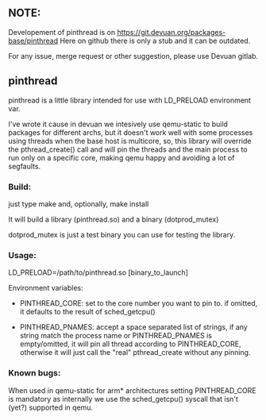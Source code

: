 ## NOTE:

Developement of pinthread is on https://git.devuan.org/packages-base/pinthread
Here on github there is only a stub and it can be outdated.

For any issue, merge request or other suggestion, please
use Devuan gitlab.

## pinthread

pinthread is a little library intended for use with LD_PRELOAD environment var.

I've wrote it cause in devuan we intesively use qemu-static to build packages for 
different archs, but it doesn't work well with some processes using threads
when the base host is multicore, so, this library will override the 
pthread_create() call and will pin the threads and the main process
to run only on a specific core, making qemu happy and avoiding a lot 
of segfaults.

### Build:
 
just type make and, optionally, make install

It will build a library (pinthread.so) and a binary
(dotprod_mutex)

dotprod_mutex is just a test binary you can use for testing the library. 

### Usage:

 LD_PRELOAD=/path/to/pinthread.so  [binary_to_launch]
 
 Environment variables:
   * PINTHREAD_CORE: set to the core number you want to pin to.
                     if omitted, it defaults to the result of 
                     sched_getcpu()

   * PINTHREAD_PNAMES: accept a space separated list of strings,
                       if any string match the process name or
                       PINTHREAD_PNAMES is empty/omitted, it will 
                       pin all thread according to PINTHREAD_CORE, 
                       otherwise it will just call the "real" 
                       pthread_create without any pinning.

### Known bugs:

 When used in qemu-static for arm* architectures setting
 PINTHREAD_CORE is mandatory as internally we use the 
 sched_getcpu() syscall that isn't (yet?) supported in qemu.
